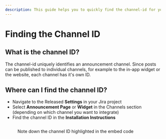 ```yaml
---
description: This guide helps you to quickly find the channel-id for your page or widget.
---
```


# Finding the Channel ID

## What is the channel ID?&#x20;

The channel-id uniquely identifies an announcement channel. Since posts can be published to individual channels, for example to the in-app widget or the website, each channel has it's own ID.&#x20;

## Where can I find the channel ID?

* Navigate to the Released **Settings** in your Jira project
* Select **Announcement Page** or **Widget** in the Channels section (depending on which channel you want to integrate)
* Find the channel ID in the **Installation Instructions**

<figure><img src="../../.gitbook/assets/Channel ID.png" alt=""><figcaption><p>Note down the channel ID highlighted in the embed code</p></figcaption></figure>
